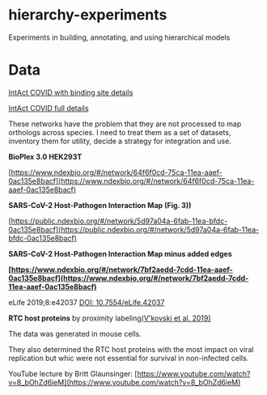 # hierarchy-experiments
Experiments in building, annotating, and using hierarchical models

# Data

[IntAct COVID with binding site details](https://www.ndexbio.org/#/network/67a12801-a4d7-11ea-aaef-0ac135e8bacf)

[IntAct COVID full details](https://www.ndexbio.org/#/network/3e13a4de-a4d7-11ea-aaef-0ac135e8bacf)

These networks have the problem that they are not processed to map orthologs across species. I need to treat them as a set of datasets, inventory them for utility, decide a strategy for integration and use.

**BioPlex 3.0 HEK293T**

[https://www.ndexbio.org/#/network/64f6f0cd-75ca-11ea-aaef-0ac135e8bacf](https://www.ndexbio.org/#/network/64f6f0cd-75ca-11ea-aaef-0ac135e8bacf)

**SARS-CoV-2 Host-Pathogen Interaction Map (Fig. 3))**

[https://public.ndexbio.org/#/network/5d97a04a-6fab-11ea-bfdc-0ac135e8bacf](https://public.ndexbio.org/#/network/5d97a04a-6fab-11ea-bfdc-0ac135e8bacf)

**SARS-CoV-2 Host-Pathogen Interaction Map minus added edges**

**[https://www.ndexbio.org/#/network/7bf2aedd-7cdd-11ea-aaef-0ac135e8bacf](https://www.ndexbio.org/#/network/7bf2aedd-7cdd-11ea-aaef-0ac135e8bacf)**

eLife 2019;8:e42037 [DOI: 10.7554/eLife.42037](https://doi.org/10.7554/eLife.42037)

**RTC host proteins** by proximity labeling[(V'kovski et al. 2019)](https://paperpile.com/c/IoHJjF/GVkx)

The data was generated in mouse cells.

They also determined the RTC host proteins with the most impact on viral replication but whic were not essential for survival in non-infected cells.

YouTube lecture by Britt Glaunsinger: [https://www.youtube.com/watch?v=8_bOhZd6ieM](https://www.youtube.com/watch?v=8_bOhZd6ieM)
